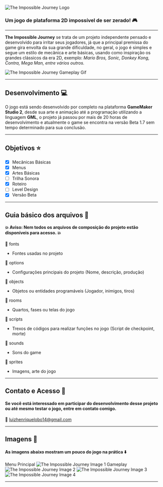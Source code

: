 ![The Impossible Journey Logo](https://github.com/LuizHenriqueLobo1/The-Impossible-Journey/blob/master/tij_imagens/tij_logo.png)
### Um jogo de plataforma 2D impossível de ser zerado! :video_game:
---

__The Impossible Journey__ se trata de um projeto independente pensado e desenvolvido para irritar seus jogadores,
já que a principal premissa do game gira envolta da sua grande dificuldade, no geral, o jogo é simples e segue um
estilo de mecânica e arte básicas, usando como inspiração os grandes clássicos da era 2D, exemplo: *Mario Bros, Sonic,
Donkey Kong, Contra, Mega Man, entre vários outros.*

![The Impossible Journey Gameplay Gif](https://github.com/LuizHenriqueLobo1/The-Impossible-Journey/blob/master/tij_imagens/tij_gameplay_video.gif)

---

## Desenvolvimento :computer:

O jogo está sendo desenvolvido por completo na plataforma __GameMaker Studio 2__, desde sua arte e animação até a programação utilizando a linguagem
__GML__, o projeto já passou por mais de 20 horas de desenvolvimento e atualmente o game se encontra na versão Beta 1.7 sem tempo determinado para sua conclusão.

---

## Objetivos :star:

- [x] Mecânicas Básicas
- [x] Menus
- [x] Artes Básicas
- [ ] Trilha Sonora
- [x] Roteiro
- [ ] Level Design
- [x] Versão Beta 

---

## Guia básico dos arquivos :page_facing_up:

#### :boom: __Aviso: Nem todos os arquivos de composição do projeto estão disponíveis para acesso.__ :boom:


:file_folder: fonts
* Fontes usadas no projeto

:file_folder: options
* Configurações principais do projeto (Nome, descrição, produção)

:file_folder: objects
* Objetos ou entidades programáveis (Jogador, inimigos, tiros)

:file_folder: rooms
* Quartos, fases ou telas do jogo

:file_folder: scripts
* Trexos de códigos para realizar funções no jogo (Script de checkpoint, morte)

:file_folder: sounds
* Sons do game

:file_folder: sprites
* Imagens, arte do jogo

---

## Contato e Acesso :speech_balloon:

#### Se você está interessado em participar do desenvolvimento desse projeto ou até mesmo testar o jogo, entre em contato comigo.

:email: luizhenriquelobo14@gmail.com

---

## Imagens :art:

#### As imagens abaixo mostram um pouco do jogo na prática :arrow_down:

Menu Principal
![The Impossible Journey Image 1](https://github.com/LuizHenriqueLobo1/The-Impossible-Journey/blob/master/tij_imagens/tij_main_menu.PNG)
Gameplay
![The Impossible Journey Image 2](https://github.com/LuizHenriqueLobo1/The-Impossible-Journey/blob/master/tij_imagens/tij_gameplay_1.PNG)
![The Impossible Journey Image 3](https://github.com/LuizHenriqueLobo1/The-Impossible-Journey/blob/master/tij_imagens/tij_gameplay_2.PNG)
![The Impossible Journey Image 4](https://github.com/LuizHenriqueLobo1/The-Impossible-Journey/blob/master/tij_imagens/tij_gameplay_3.PNG)

---
